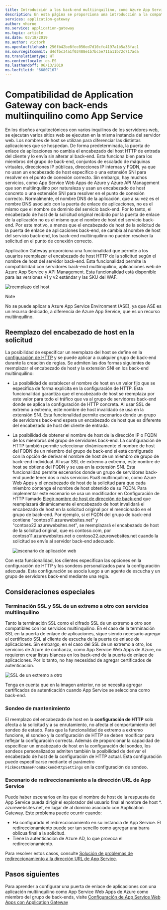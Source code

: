 ```yaml
---
title: Introducción a los back-end multiinquilino, como Azure App Service, con Azure Application Gateway
description: En esta página se proporciona una introducción a la compatibilidad de Application Gateway con los servidores back-end multiinquilino.
services: application-gateway
author: vhorne
ms.service: application-gateway
ms.topic: article
ms.date: 03/18/2019
ms.author: victorh
ms.openlocfilehash: 256fb42be8fec056ed7d10cfc4197a1b5a33fac1
ms.sourcegitcommit: d4dfbc34a1f03488e1b7bc5e711a11b72c717ada
ms.translationtype: HT
ms.contentlocale: es-ES
ms.lasthandoff: 06/13/2019
ms.locfileid: "66807167"
---
```

# <a name="application-gateway-support-for-multi-tenant-back-ends-such-as-app-service"></a>Compatibilidad de Application Gateway con back-ends multiinquilino como App Service

En los diseños arquitectónicos con varios inquilinos de los servidores web, se ejecutan varios sitios web se ejecutan en la misma instancia del servidor web. Los nombres de host se utilizan para diferenciar las distintas aplicaciones que se hospedan. De forma predeterminada, la puerta de enlace de aplicaciones no cambia el encabezado del host HTTP de entrada del cliente y lo envía sin alterar al back-end. Esta funciona bien para los miembros del grupo de back-end, conjuntos de escalado de máquinas virtuales, direcciones IP públicas, direcciones IP internas y FQDN, ya que no usan un encabezado de host específico o una extensión SNI para resolver en el punto de conexión correcto. Sin embargo, hay muchos servicios, como App Service Web Apps de Azure y Azure API Management que son multiinquilino por naturaleza y usan un encabezado de host concreto o una extensión SNI para resolver en el punto de conexión correcto. Normalmente, el nombre DNS de la aplicación, que a su vez es el nombre DNS asociado con la puerta de enlace de aplicaciones, no es el mismo que el nombre de dominio del servicio back-end. Por lo tanto, el encabezado de host de la solicitud original recibido por la puerta de enlace de la aplicación no es el mismo que el nombre de host del servicio back-end. Por este motivo, a menos que el encabezado de host de la solicitud de la puerta de enlace de aplicaciones back-end, se cambia al nombre de host del servicio back-end, los back-end multiinquilino no pueden resolver la solicitud en el punto de conexión correcto. 

Application Gateway proporciona una funcionalidad que permite a los usuarios reemplazar el encabezado de host HTTP de la solicitud según el nombre de host del servidor back-end. Esta funcionalidad permite la compatibilidad con servidores back-end multiinquilino, aplicaciones web de Azure App Service y API Management. Esta funcionalidad está disponible para las versiones v1 y v2 estándar y las SKU del WAF. 

![reemplazo del host](./media/application-gateway-web-app-overview/host-override.png)

> [!NOTE]
> No se puede aplicar a Azure App Service Environment (ASE), ya que ASE es un recurso dedicado, a diferencia de Azure App Service, que es un recurso multiinquilino.

## <a name="override-host-header-in-the-request"></a>Reemplazo del encabezado de host en la solicitud

La posibilidad de especificar un reemplazo del host se define en la [configuración de HTTP](https://docs.microsoft.com/azure/application-gateway/configuration-overview#http-settings) y se puede aplicar a cualquier grupo de back-end durante la creación de reglas. Se admiten las dos formas siguientes de reemplazar el encabezado de host y la extensión SNI en los back-end multiinquilino:

- La posibilidad de establecer el nombre de host en un valor fijo que se especifica de forma explícita en la configuración de HTTP. Esta funcionalidad garantiza que el encabezado de host se reemplaza por este valor para todo el tráfico que va al grupo de servidores back-end donde se aplica la configuración de HTTP concreta. Al usar SSL de extremo a extremo, este nombre de host invalidado se usa en la extensión SNI. Esta funcionalidad permite escenarios donde un grupo de servidores back-end espera un encabezado de host que es diferente del encabezado de host del cliente de entrada.

- La posibilidad de obtener el nombre de host de la dirección IP o FQDN de los miembros del grupo de servidores back-end. La configuración de HTTP también permite seleccionar dinámicamente el nombre de host del FQDN de un miembro del grupo de back-end si está configurado con la opción de derivar el nombre de host de un miembro de grupo de back-end individual. Al usar SSL de extremo a extremo, este nombre de host se obtiene del FQDN y se usa en la extensión SNI. Esta funcionalidad permite escenarios donde un grupo de servidores back-end puede tener dos o más servicios PaaS multiinquilino, como Azure Web Apps y el encabezado de host de la solicitud para que cada miembro contenga el nombre de host obtenido de su FQDN. Para implementar este escenario se usa un modificador en Configuración de HTTP llamado [Elegir nombre de host de dirección de back-end](https://docs.microsoft.com/azure/application-gateway/configuration-overview#pick-host-name-from-back-end-address) que reemplazará dinámicamente el encabezado de host invalidará el encabezado de host en la solicitud original por el mencionado en el grupo de back-end.  Por ejemplo, si el FQDN del grupo de back-end contiene "contoso11.azurewebsites.net" y "contoso22.azurewebsites.net", se reemplazará el encabezado de host de la solicitud original, que es contoso.com, por contoso11.azurewebsites.net o contoso22.azurewebsites.net cuando la solicitud se envíe al servidor back-end adecuado. 

  ![escenario de aplicación web](./media/application-gateway-web-app-overview/scenario.png)

Con esta funcionalidad, los clientes especifican las opciones en la configuración de HTTP y los sondeos personalizados para la configuración adecuada. Esta configuración se asocia luego a un agente de escucha y un grupo de servidores back-end mediante una regla.

## <a name="special-considerations"></a>Consideraciones especiales

### <a name="ssl-termination-and-end-to-end-ssl-with-multi-tenant-services"></a>Terminación SSL y SSL de un extremo a otro con servicios multiinquilino

Tanto la terminación SSL como el cifrado SSL de un extremo a otro son compatibles con los servicios multiinquilino. En el caso de la terminación SSL en la puerta de enlace de aplicaciones, sigue siendo necesario agregar el certificado SSL al cliente de escucha de la puerta de enlace de aplicaciones. Sin embargo, en el caso del SSL de un extremo a otro, los servicios de Azure de confianza, como App Service Web Apps de Azure, no requieren crear listas blancas en los back-end de la puerta de enlace de aplicaciones. Por lo tanto, no hay necesidad de agregar certificados de autenticación. 

![SSL de un extremo a otro](./media/application-gateway-web-app-overview/end-to-end-ssl.png)

Tenga en cuenta que en la imagen anterior, no se necesita agregar certificados de autenticación cuando App Service se selecciona como back-end.

### <a name="health-probe"></a>Sondeo de mantenimiento

El reemplazo del encabezado de host en la **configuración de HTTP** solo afecta a la solicitud y a su enrutamiento, no afecta el comportamiento del sondeo de estado. Para que la funcionalidad de extremo a extremo funcione, el sondeo y la configuración de HTTP se deben modificar para reflejar la configuración correcta. Además de proporcionar la capacidad de especificar un encabezado de host en la configuración del sondeo, los sondeos personalizados admiten también la posibilidad de derivar el encabezado de host de la configuración de HTTP actual. Esta configuración puede especificarse mediante el parámetro `PickHostNameFromBackendHttpSettings` en la configuración de sondeo.

### <a name="redirection-to-app-services-url-scenario"></a>Escenario de redireccionamiento a la dirección URL de App Service

Puede haber escenarios en los que el nombre de host de la respuesta de App Service pueda dirigir el explorador del usuario final al nombre de host *. azurewebsites.net, en lugar de al dominio asociado con Application Gateway. Este problema puede ocurrir cuando:

- Ha configurado el redireccionamiento en su instancia de App Service. El redireccionamiento puede ser tan sencillo como agregar una barra oblicua final a la solicitud.
- Tiene la autenticación de Azure AD, lo que provoca el redireccionamiento.

Para resolver estos casos, consulte [Solución de problemas de redireccionamiento a la dirección URL de App Service](https://docs.microsoft.com/azure/application-gateway/troubleshoot-app-service-redirection-app-service-url).

## <a name="next-steps"></a>Pasos siguientes

Para aprender a configurar una puerta de enlace de aplicaciones con una aplicación multiinquilino como App Service Web Apps de Azure como miembro del grupo de back-ends, visite [Configuración de App Service Web Apps con Application Gateway](https://docs.microsoft.com/azure/application-gateway/create-web-app)
